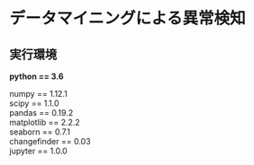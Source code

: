 # データマイニングによる異常検知

## 実行環境

<b>python == 3.6</b> <br>

numpy == 1.12.1<br>
scipy == 1.1.0<br>
pandas == 0.19.2<br>
matplotlib == 2.2.2<br>
seaborn == 0.7.1<br>
changefinder == 0.03<br>
jupyter == 1.0.0<br>

